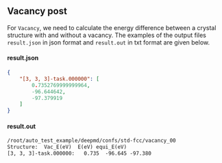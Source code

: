 ## Vacancy post

For `Vacancy`, we need to calculate the energy difference between a crystal structure with and without a vacancy.
The examples of the output files `result.json` in json format and `result.out` in txt format are given below.

#### result.json
```json
{
    "[3, 3, 3]-task.000000": [
        0.7352769999999964,
        -96.644642,
        -97.379919
    ]
}
```

#### result.out
```txt
/root/auto_test_example/deepmd/confs/std-fcc/vacancy_00
Structure: 	Vac_E(eV)  E(eV) equi_E(eV)
[3, 3, 3]-task.000000:   0.735  -96.645 -97.380
```
